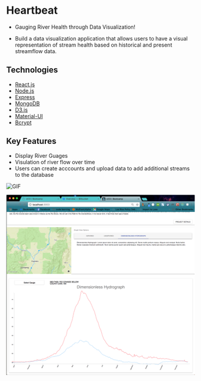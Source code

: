 # Heartbeat
- Gauging River Health through Data Visualization!

- Build a data visualization application that allows users to have a visual representation of stream health based on historical and present streamflow data.

## Technologies
- [React.js](https://reactjs.org/)
- [Node.js](https://nodejs.org/en/)
- [Express](https://expressjs.com/) 
- [MongoDB](https://www.mongodb.com/)
- [D3.js](https://d3js.org/)
- [Material-UI](https://material-ui.com/)
- [Bcrypt](https://github.com/kelektiv/node.bcrypt.js#readme)

## Key Features

- Display River Guages
- Visulation of river flow over time
- Users can create acccounts and upload data to add additional streams to the database

![GIF](https://media.giphy.com/media/3D2FzhCDGKUPtXMg4C/giphy.gif)

![Dimensionless Hydrograph](static/images/dhgimage.png)


